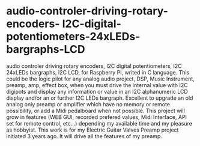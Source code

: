# audio-controler-driving-rotary-encoders- I2C-digital-potentiometers-24xLEDs-bargraphs-LCD
audio controler driving rotary encoders,  I2C digital potentiometers,  I2C 24xLEDs bargraphs,  I2C LCD, for Raspberry PI, writed in C language.
This could be the logic pilot for any analog audio project, DSP, Music Instrument, preamp, amp, effect box, when you must drive the internal value with I2C digipots and display any information or value in an I2C alphanumeric LCD display and/or an or further I2C LEDs bargraph. Excellent to upgrade an old analog only preamp or amplifier which have no memory or remote possibility, or add a Midi pedalboard when not possible.
This project will grow in features (WEB GUI, recorded prefered values, Midi Interface, API set for remote control, etc...) depending my available time and my pleasure as hobbyist.
This work is for my Electric Guitar Valves Preamp project initiated 3 years ago. It will drive all the features of my preamp.

